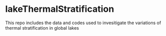 # lakeThermalStratification
This repo includes the data and codes used to invesitigate the variations of thermal stratification in global lakes
